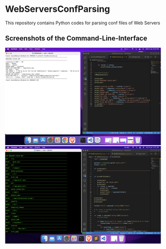 # WebServersConfParsing
This repository contains Python codes for parsing conf files of Web Servers

## Screenshots of the Command-Line-Interface

<img src = "Demo/Screenshot 2023-01-04 at 6.22.32 PM.png">
<img src = "Demo/Screenshot 2023-01-08 at 3.37.03 AM.png">
